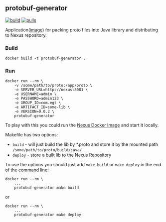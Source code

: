 protobuf-generator
---
[![build](https://img.shields.io/docker/automated/egtukraine/protobuf-generator.svg)](https://hub.docker.com/r/egtukraine/protobuf-generator) [![pulls](https://img.shields.io/docker/pulls/egtukraine/protobuf-generator.svg)](https://hub.docker.com/r/egtukraine/protobuf-generator)

Application([image](https://hub.docker.com/r/egtukraine/protobuf-generator)) for packing proto files into Java library and distributing to Nexus repository.


### Build
```
docker build -t protobuf-generator .
```

### Run
```
docker run --rm \
    -v /some/path/to/proto:/app/proto \
    -e SERVER_URL=http://nexus:8081 \
    -e USERNAME=admin \
    -e PASSWORD=admin123 \
    -e GROUP_ID=com.egt \
    -e ARTIFACT_ID=some-lib \
    -e VERSION=0.0.2 \
    protobuf-generator
```

To play with this you could run the [Nexus Docker Image](https://hub.docker.com/r/sonatype/nexus/) and start it locally.

Makefile has two options:  
  - `build` - will just build the lib by *.proto and store it by the mounted path `/some/path/to/proto/build/java/`
  - `deploy` - store a built lib to the Nexus Repository
  
To use the options you should just add `make build` or `make deploy` in the end of the command line:
```
docker run --rm \
    ...
    protobuf-generator make build
```

or

```
docker run --rm \
    ...
    protobuf-generator make deploy
```
